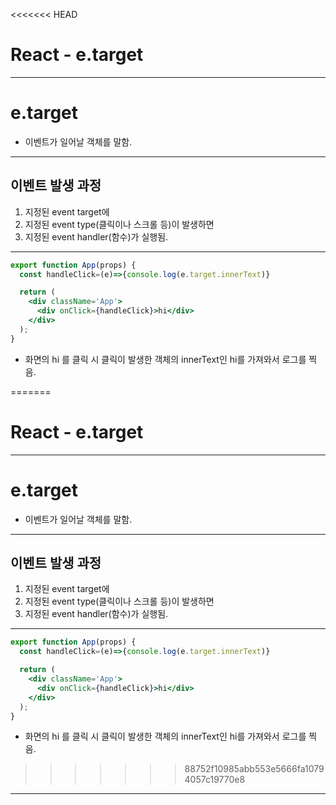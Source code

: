 <<<<<<< HEAD
# React - e.target

------

# e.target

- 이벤트가 일어날 객체를 말함.

------

## 이벤트 발생 과정

1. 지정된 event target에
2. 지정된 event type(클릭이나 스크롤 등)이 발생하면
3. 지정된 event handler(함수)가 실행됨.

------

```jsx
export function App(props) {
  const handleClick=(e)=>{console.log(e.target.innerText)}

  return (
    <div className='App'>
      <div onClick={handleClick}>hi</div>
    </div>
  );
}
```

- 화면의 hi 를 클릭 시 클릭이 발생한 객체의 innerText인 hi를 가져와서 로그를 찍음.

=======
# React - e.target

------

# e.target

- 이벤트가 일어날 객체를 말함.

------

## 이벤트 발생 과정

1. 지정된 event target에
2. 지정된 event type(클릭이나 스크롤 등)이 발생하면
3. 지정된 event handler(함수)가 실행됨.

------

```jsx
export function App(props) {
  const handleClick=(e)=>{console.log(e.target.innerText)}

  return (
    <div className='App'>
      <div onClick={handleClick}>hi</div>
    </div>
  );
}
```

- 화면의 hi 를 클릭 시 클릭이 발생한 객체의 innerText인 hi를 가져와서 로그를 찍음.

>>>>>>> 88752f10985abb553e5666fa10794057c19770e8
------